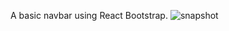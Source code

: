 A basic navbar using React Bootstrap.
![snapshot](https://user-images.githubusercontent.com/93269830/145770875-68d5fc70-b7d7-42a6-85c8-7e2c63adb104.jpg)
